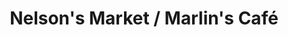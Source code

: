 ---
title: "Nelson's Market / Marlin's Café"
url: /bellingham/nelsons-market-marlins-cafe/
shop: Feinkost
---